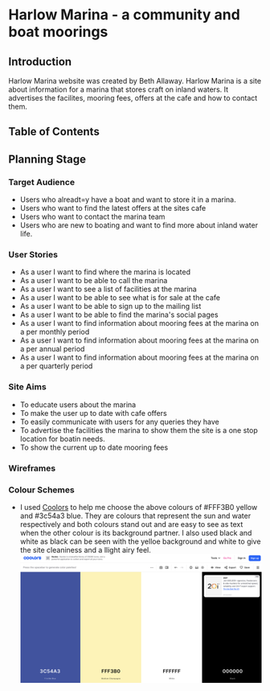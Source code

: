 # Harlow Marina - a community and boat moorings

## Introduction 
Harlow Marina website was created by Beth Allaway. 
Harlow Marina is a site about information for a marina that stores craft on inland waters.
It advertises the facilites, mooring fees, offers at the cafe and how to contact them.

<!-- https://amiresponsive.co.uk/ -->

## Table of Contents

## Planning Stage
### Target Audience
- Users who alreadt=y have a boat and want to store it in a marina.
- Users who want to find the latest offers at the sites cafe
- Users who want to contact the marina team
- Users who are new to boating and want to find more about inland water life.

### User Stories
- As a user I want to find where the marina is located
- As a user I want to be able to call the marina 
- As a user I want to see a list of facilities at the marina 
- As a user I want to be able to see what is for sale at the cafe
- As a user I want to be able to sign up to the mailing list
- As a user I want to be able to find the marina's social pages
- As a user I want to find information about mooring fees at the marina on a per monthly period
- As a user I want to find information about mooring fees at the marina on a per annual period
- As a user I want to find information about mooring fees at the marina on a per quarterly period

### Site Aims
- To educate users about the marina 
- To make the user up to date with cafe offers
- To easily communicate with users for any queries they have
- To advertise the facilities the marina to show them the site is a one stop location for boatin needs.
- To show the current up to date mooring fees

### Wireframes

### Colour Schemes
- I used [Coolors](https://coolors.co) to help me choose the above colours of #FFF3B0 yellow and #3c54a3 blue.
They are colours that represent the sun and water respectively and both colours stand out and are easy to see as text when the other colour is its background partner. I also used black and white as black can be seen with the yelloe background and white to give the site cleaniness and a llight airy feel.
![image](assets/images/coolors.png)


